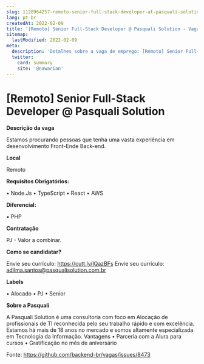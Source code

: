 ```yaml
---
slug: 1128964257-remoto-senior-full-stack-developer-at-pasquali-solution
lang: pt-br
createdAt: 2022-02-09
title: '[Remoto] Senior Full-Stack Developer @ Pasquali Solution - Vaga de Emprego'
sitemap:
  lastModified: 2022-02-09
meta:
  description: 'Detalhes sobre a vaga de emprego: [Remoto] Senior Full-Stack Developer @ Pasquali Solution'
  twitter:
    card: summary
    site: '@nawarian'
---
```


# [Remoto] Senior Full-Stack Developer @ Pasquali Solution

**Descrição da vaga**

Estamos procurando pessoas que tenha uma vasta experiência em desenvolvimento Front-Ende Back-end.

**Local**

Remoto

**Requisitos Obrigatórios:**

•	Node.Js
•	TypeScript
•	React
•	AWS

**Diferencial:**

•	PHP

**Contratação**

PJ - Valor a combinar.

**Como se candidatar?**

Envie seu currículo: https://cutt.ly/IQazBFs 
Envie seu currículo: adilma.santos@pasqualisolution.com.br

**Labels**

•	Alocado
•	PJ
•	Senior

**Sobre a Pasquali**

A Pasquali Solution é uma consultoria com foco em Alocação de profissionais de TI reconhecida pelo seu trabalho rápido e com excelência.
Estamos há mais de 18 anos no mercado e somos altamente especializada em Tecnologia da Informação.
Vantagens
•	Parceria com a Alura para cursos
•	Gratificação no mês de aniversário


Fonte: https://github.com/backend-br/vagas/issues/8473
